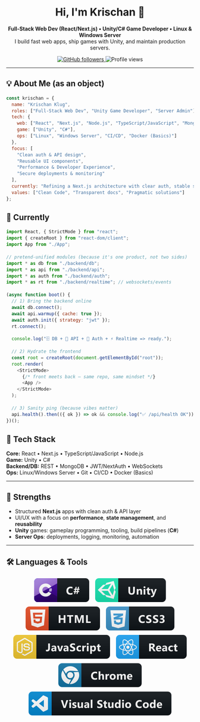 <h1 align="center">Hi, I'm Krischan 👋</h1>
<p align="center">
  <strong>Full-Stack Web Dev (React/Next.js) • Unity/C# Game Developer • Linux & Windows Server</strong><br/>
  I build fast web apps, ship games with Unity, and maintain production servers.
</p>

<p align="center">
  <a href="https://github.com/Krischan-Klug?tab=followers">
    <img alt="GitHub followers" src="https://img.shields.io/github/followers/Krischan-Klug?label=Follow&style=social">
  </a>
  <img alt="Profile views" src="https://komarev.com/ghpvc/?username=Krischan-Klug&style=flat&label=Views">
</p>

---

## 💡 About Me (as an object)
```javascript
const krischan = {
  name: "Krischan Klug",
  roles: ["Full-Stack Web Dev", "Unity Game Developer", "Server Admin"],
  tech: {
    web: ["React", "Next.js", "Node.js", "TypeScript/JavaScript", "MongoDB"],
    game: ["Unity", "C#"],
    ops: ["Linux", "Windows Server", "CI/CD", "Docker (Basics)"]
  },
  focus: [
    "Clean auth & API design",
    "Reusable UI components",
    "Performance & Developer Experience",
    "Secure deployments & monitoring"
  ],
  currently: "Refining a Next.js architecture with clear auth, stable state management, and great DX",
  values: ["Clean Code", "Transparent docs", "Pragmatic solutions"]
};

``` 
## 🔧 Currently

```javascript
import React, { StrictMode } from "react";
import { createRoot } from "react-dom/client";
import App from "./App";

// pretend-unified modules (because it's one product, not two sides)
import * as db from "./backend/db";
import * as api from "./backend/api";
import * as auth from "./backend/auth";
import * as rt from "./backend/realtime"; // websockets/events

(async function boot() {
  // 1) Bring the backend online
  await db.connect();
  await api.warmup({ cache: true });
  await auth.init({ strategy: "jwt" });
  rt.connect();

  console.log("🗄️ DB + 🔌 API + 🔐 Auth + ⚡ Realtime => ready.");

  // 2) Hydrate the frontend
  const root = createRoot(document.getElementById("root"));
  root.render(
    <StrictMode>
      {/* front meets back — same repo, same mindset */}
      <App />
    </StrictMode>
  );

  // 3) Sanity ping (because vibes matter)
  api.health().then(({ ok }) => ok && console.log("✅ /api/health OK"));
})();
```

## 🧰 Tech Stack
**Core:** React • Next.js • TypeScript/JavaScript • Node.js  
**Game:** Unity • C#  
**Backend/DB:** REST • MongoDB • JWT/NextAuth • WebSockets  
**Ops:** Linux/Windows Server • Git • CI/CD • Docker (Basics)

---

## 🧩 Strengths
- Structured **Next.js** apps with clean auth & API layer  
- UI/UX with a focus on **performance**, **state management**, and **reusability**  
- **Unity** games: gameplay programming, tooling, build pipelines (**C#**)  
- **Server Ops**: deployments, logging, monitoring, automation

---

## 🛠️ Languages & Tools
<p align="center">
  <!-- Icons: https://github.com/MikeCodesDotNET/ColoredBadges -->
  <img src="https://raw.githubusercontent.com/8bithemant/8bithemant/master/svg/dev/languages/csharp.svg" alt="csharp" style="vertical-align:top; margin:6px">
  <img src="https://github.com/MikeCodesDotNET/ColoredBadges/blob/master/svg/dev/frameworks/unity.svg" alt="Unity" style="vertical-align:top; margin:6px">
  <img src="https://raw.githubusercontent.com/8bithemant/8bithemant/master/svg/dev/languages/html.svg" alt="html" style="vertical-align:top; margin:6px">
  <img src="https://github.com/MikeCodesDotNET/ColoredBadges/blob/master/svg/dev/languages/css3.svg" alt="css" style="vertical-align:top; margin:6px">
  <img src="https://raw.githubusercontent.com/8bithemant/8bithemant/master/svg/dev/languages/js.svg" alt="js" style="vertical-align:top; margin:6px">
  <img src="https://github.com/MikeCodesDotNET/ColoredBadges/blob/master/svg/dev/frameworks/react.svg" alt="React" style="vertical-align:top; margin:6px">
  <img src="https://raw.githubusercontent.com/8bithemant/8bithemant/master/svg/dev/misc/chrome.svg" alt="chrome" style="vertical-align:top; margin:6px">
  <img src="https://raw.githubusercontent.com/8bithemant/8bithemant/master/svg/dev/tools/visualstudio_code.svg" alt="vscode" style="vertical-align:top; margin:6px">
</p>



